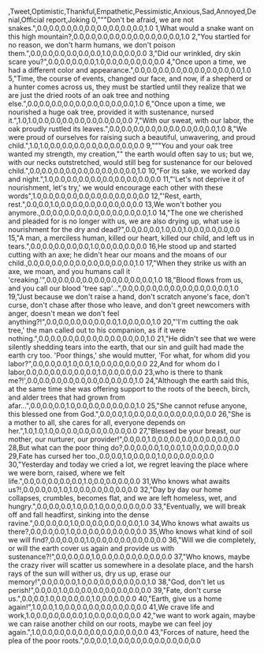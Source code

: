 ,Tweet,Optimistic,Thankful,Empathetic,Pessimistic,Anxious,Sad,Annoyed,Denial,Official report,Joking
0,"""Don't be afraid, we are not snakes.",0.0,0.0,0.0,0.0,0.0,0.0,0.0,0.0,0.0,1.0
1,What would a snake want on this high mountain?,0.0,0.0,0.0,0.0,0.0,0.0,0.0,0.0,0.0,1.0
2,"You startled for no reason, we don't harm humans, we don't poison them.",0.0,0.0,0.0,0.0,0.0,0.0,1.0,0.0,0.0,0.0
3,"Did our wrinkled, dry skin scare you?",0.0,0.0,0.0,0.0,1.0,0.0,0.0,0.0,0.0,0.0
4,"Once upon a time, we had a different color and appearance.",0.0,0.0,0.0,0.0,0.0,0.0,0.0,0.0,0.0,1.0
5,"Time, the course of events, changed our face, and now, if a shepherd or a hunter comes across us, they must be startled until they realize that we are just the dried roots of an oak tree and nothing else.",0.0,0.0,0.0,0.0,0.0,0.0,0.0,0.0,0.0,1.0
6,"Once upon a time, we nourished a huge oak tree, provided it with sustenance, nursed it.",1.0,1.0,0.0,0.0,0.0,0.0,0.0,0.0,0.0,0.0
7,"With our sweat, with our labor, the oak proudly rustled its leaves.",0.0,0.0,0.0,0.0,0.0,0.0,0.0,0.0,0.0,1.0
8,"We were proud of ourselves for raising such a beautiful, unwavering, and proud child.",1.0,1.0,0.0,0.0,0.0,0.0,0.0,0.0,0.0,0.0
9,"""You and your oak tree wanted my strength, my creation,"" the earth would often say to us; but we, with our necks outstretched, would still beg for sustenance for our beloved child.",0.0,0.0,0.0,0.0,0.0,0.0,0.0,0.0,0.0,1.0
10,"For its sake, we worked day and night.",1.0,0.0,0.0,0.0,0.0,0.0,0.0,0.0,0.0,0.0
11,"'Let's not deprive it of nourishment, let's try,' we would encourage each other with these words",1.0,0.0,0.0,0.0,0.0,0.0,0.0,0.0,0.0,0.0
12,"'Rest, earth, rest.",0.0,0.0,1.0,0.0,0.0,0.0,0.0,0.0,0.0,0.0
13,We won't bother you anymore.,0.0,0.0,0.0,0.0,0.0,0.0,0.0,0.0,0.0,1.0
14,"The one we cherished and pleaded for is no longer with us, we are also drying up, what use is nourishment for the dry and dead?",0.0,0.0,0.0,1.0,0.0,1.0,0.0,0.0,0.0,0.0
15,"A man, a merciless human, killed our heart, killed our child, and left us in tears.",0.0,0.0,0.0,0.0,0.0,1.0,0.0,0.0,0.0,0.0
16,He stood up and started cutting with an axe; he didn't hear our moans and the moans of our child.,0.0,0.0,0.0,0.0,0.0,0.0,0.0,0.0,0.0,1.0
17,"When they strike us with an axe, we moan, and you humans call it 'creaking.'",0.0,0.0,0.0,0.0,0.0,0.0,0.0,0.0,0.0,1.0
18,"Blood flows from us, and you call our blood 'tree sap'...",0.0,0.0,0.0,0.0,0.0,0.0,0.0,0.0,0.0,1.0
19,"Just because we don't raise a hand, don't scratch anyone's face, don't curse, don't chase after those who leave, and don't greet newcomers with anger, doesn't mean we don't feel anything?!",0.0,0.0,0.0,0.0,0.0,0.0,1.0,0.0,0.0,1.0
20,"'I'm cutting the oak tree,' the man called out to his companion, as if it were nothing.",0.0,0.0,0.0,0.0,0.0,0.0,0.0,0.0,0.0,1.0
21,"He didn't see that we were silently shedding tears into the earth, that our sin and guilt had made the earth cry too. 'Poor things,' she would mutter, 'For what, for whom did you labor?",0.0,0.0,0.0,1.0,0.0,1.0,0.0,0.0,0.0,0.0
22,And for whom do I labor,0.0,0.0,0.0,0.0,0.0,0.0,1.0,0.0,0.0,0.0
23,who is there to thank me?!',0.0,0.0,0.0,0.0,0.0,0.0,0.0,0.0,0.0,1.0
24,"Although the earth said this, at the same time she was offering support to the roots of the beech, birch, and alder trees that had grown from afar...",0.0,0.0,0.0,1.0,0.0,0.0,0.0,0.0,0.0,1.0
25,"She cannot refuse anyone, this blessed one from God.",0.0,0.0,1.0,0.0,0.0,0.0,0.0,0.0,0.0,0.0
26,"She is a mother to all, she cares for all, everyone depends on her.",1.0,1.0,1.0,0.0,0.0,0.0,0.0,0.0,0.0,0.0
27,"Blessed be your breast, our mother, our nurturer, our provider!",0.0,0.0,1.0,0.0,0.0,0.0,0.0,0.0,0.0,0.0
28,But what can the poor thing do?,0.0,0.0,0.0,1.0,0.0,1.0,0.0,0.0,0.0,0.0
29,Fate has cursed her too.,0.0,0.0,1.0,0.0,0.0,1.0,0.0,0.0,0.0,0.0
30,"Yesterday and today we cried a lot, we regret leaving the place where we were born, raised, where we felt life.",0.0,0.0,0.0,0.0,0.0,1.0,0.0,0.0,0.0,0.0
31,Who knows what awaits us?!,0.0,0.0,0.0,1.0,1.0,0.0,0.0,0.0,0.0,0.0
32,"Day by day our home collapses, crumbles, becomes flat, and we are left homeless, wet, and hungry.",0.0,0.0,0.0,1.0,0.0,1.0,0.0,0.0,0.0,0.0
33,"Eventually, we will break off and fall headfirst, sinking into the dense ravine.",0.0,0.0,0.0,1.0,0.0,0.0,0.0,0.0,0.0,1.0
34,Who knows what awaits us there?,0.0,0.0,0.0,1.0,0.0,0.0,0.0,0.0,0.0,0.0
35,Who knows what kind of soil we will find?,0.0,0.0,0.0,1.0,0.0,0.0,0.0,0.0,0.0,0.0
36,"Will we die completely, or will the earth cover us again and provide us with sustenance?!",0.0,0.0,0.0,1.0,0.0,0.0,0.0,0.0,0.0,0.0
37,"Who knows, maybe the crazy river will scatter us somewhere in a desolate place, and the harsh rays of the sun will wither us, dry us up, erase our memory!",0.0,0.0,0.0,1.0,0.0,0.0,0.0,0.0,0.0,1.0
38,"God, don't let us perish!",0.0,0.0,1.0,0.0,0.0,0.0,0.0,0.0,0.0,0.0
39,"Fate, don't curse us.",0.0,0.0,1.0,0.0,0.0,0.0,1.0,0.0,0.0,0.0
40,"Earth, give us a home again!",1.0,0.0,1.0,0.0,0.0,0.0,0.0,0.0,0.0,0.0
41,We crave life and work,1.0,0.0,0.0,0.0,0.0,1.0,0.0,0.0,0.0,0.0
42,"we want to work again, maybe we can raise another child on our roots, maybe we can feel joy again.",1.0,0.0,0.0,0.0,0.0,0.0,0.0,0.0,0.0,0.0
43,"Forces of nature, heed the plea of the poor roots.",0.0,0.0,1.0,0.0,0.0,0.0,0.0,0.0,0.0,0.0
